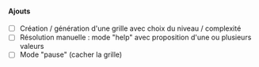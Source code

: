#### Ajouts
- [ ] Création / génération d'une grille avec choix du niveau / complexité
- [ ] Résolution manuelle : mode "help" avec proposition d'une ou plusieurs valeurs
- [ ] Mode "pause" (cacher la grille) 
